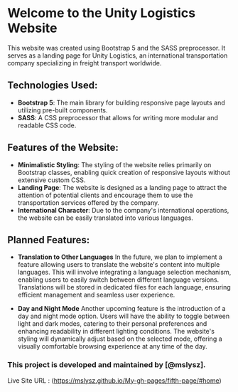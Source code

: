 # Welcome to the Unity Logistics Website

This website was created using Bootstrap 5 and the SASS preprocessor. It serves as a landing page for Unity Logistics, an international transportation company specializing in freight transport worldwide.

## Technologies Used:

- **Bootstrap 5**: The main library for building responsive page layouts and utilizing pre-built components.
- **SASS**: A CSS preprocessor that allows for writing more modular and readable CSS code.

## Features of the Website:

- **Minimalistic Styling**: The styling of the website relies primarily on Bootstrap classes, enabling quick creation of responsive layouts without extensive custom CSS.
- **Landing Page**: The website is designed as a landing page to attract the attention of potential clients and encourage them to use the transportation services offered by the company.
- **International Character**: Due to the company's international operations, the website can be easily translated into various languages.

## Planned Features:

- **Translation to Other Languages**
  In the future, we plan to implement a feature allowing users to translate the website's content into multiple languages. This will involve integrating a language selection mechanism, enabling users to easily switch between different language versions. Translations will be stored in dedicated files for each language, ensuring efficient management and seamless user experience.

- **Day and Night Mode**
  Another upcoming feature is the introduction of a day and night mode option. Users will have the ability to toggle between light and dark modes, catering to their personal preferences and enhancing readability in different lighting conditions. The website's styling will dynamically adjust based on the selected mode, offering a visually comfortable browsing experience at any time of the day.

### This project is developed and maintained by [@mslysz].

Live Site URL : (https://mslysz.github.io/My-gh-pages/fifth-page/#home)
